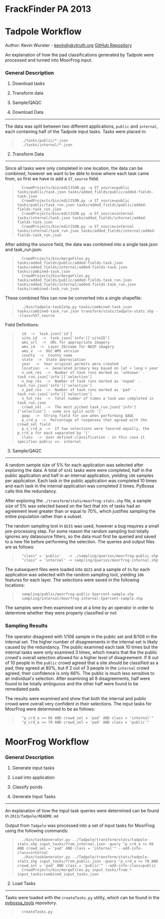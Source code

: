 FrackFinder PA 2013
===================



Tadpole Workflow
================

Author: Kevin Wurster - <kevin@skytruth.org>
[GitHub Repository](https://github.com/SkyTruth/CrowdProjects)

An explanation of how the pad classifications generated by Tadpole were processed and turned
into MoorFrog input.

### General Description ###

1. Download tasks
2. Transform data
3. Sample/QAQC



1. Download Data
----------------

The data was split between two different applications, `public` and `internal`, each containing
half of the Tadpole input tasks.  Tasks were placed in:

>       ./tasks/public/*.json
>       ./tasks/internal/*.json



2. Transform Data
-----------------

Since all tasks were only completed in one location, the data can be combined, however we want
to be able to know where each task came from, so first we have to add a `ST_source` field.

>       CrowdProjects/bin/editJSON.py -a ST_source=public tasks/public/task.json tasks/added_fields/public/added-fields-task.json
>       CrowdProjects/bin/editJSON.py -a ST_source=public tasks/public/task_run.json tasks/added_fields/public/added-fields-task_run.json
>       CrowdProjects/bin/editJSON.py -a ST_source=internal tasks/internal/task.json tasks/added_fields/internal/added-fields-task.json
>       CrowdProjects/bin/editJSON.py -a ST_source=internal tasks/internal/task_run.json tasks/added_fields/internal/added-fields-task_run.json

After adding the source field, the data was combined into a single task.json and task_run.json:

>       CrowdProjects/bin/mergeFiles.py tasks/added_fields/public/added-fields-task.json tasks/added_fields/internal/added-fields-task.json tasks/combined-task.json  
>       CrowdProjects/bin/mergeFiles.py tasks/added_fields/public/added-fields-task_run.json tasks/added_fields/internal/added-fields-task_run.json tasks/combined-task_run.json

These combined files can now be converted into a single shapefile:

>       ./bin/tadpole-task2shp.py tasks/combined-task.json tasks/combined-task_run.json transform/stats/tadpole-stats.shp --class=%ST_source

Field Definitions:

>       id  ->  task.json['id']
>       site_id  ->  task.json['info']['siteID']
>       wms_url  ->  URL for appropriate imagery
>       wms_id  ->  Layer ID/name for NAIP imagery
>       wms_v  ->  OGC WMS version
>       county  ->  County name
>       state  ->  State abbreviation
>       year  ->  Year original permits were created
>       location  ->  Generated primary key based on lat + long + year
>       n_unk_res  ->  Number of task runs marked as 'unknown' - task_run.json['info']['selection']  
>       n_nop_res  ->  Number of task runs marked as 'nopad' - task_run.json['info']['selection']
>       n_pad_res  ->  Number of task runs marked as 'pad' - task_run.json['info']['selection']
>       n_tot_res  ->  Total number of times a task was completed in task_run.json
>       crowd_sel  ->  The most picked task_run.json['info']['selection'] - some are split with '|'
>       qaqc  ->  String field for use when performing QAQC
>       p_crd_a  ->  Percentage of responses that agreed with the crowd_sel field
>       p_s_crd_a  ->  If two selections were favored equally, the p_crd_a for each separated by '|'
>       class  ->  User defined classification - in this case it specifies public vs. internal



3. Sample/QAQC
--------------

A random sample size of 5% for each application was selected after exploring the data.  A total 
of `4241` tasks were were completed, half in the public application and half in an internal
application, yielding `106` samples per application.  Each task in the public application was
completed 10 times and each task in the internal application was completed 3 times.  PyBossa
calls this the redundancy.

After exploring the `./transform/stats/moorfrog-stats.shp` file, a sample size of 5% was selected
based on the fact that `93%` of tasks had an agreement level greater than or equal to 70%, which
justifies sampling the entire population rather than a subset.

The random sampling tool in `QGIS` was used, however a bug requires a small pre-processing step.
For some reason the random sampling tool totally ignores any datasource filters, so the data must
first be queried and saved to a new file before performing the selection.  The queries and output
files are as follows:

>       "class" = 'public'   -> ./sampling/queries/moorfrog-public.shp
>       "class" = 'internal' -> sampling/queries/moorfrog-internal.shp

The subsequent files were loaded into `QGIS` and a sample of `5%` for each application was selected
with the random sampling tool, yielding `106` features for each layer.  The selections were saved
in the following locations:

>       sampling/public/moorfrog-public-5percent-sample.shp
>       sampling/internal/moorfrog-internal-5percent-sample.shp

The samples were then examined one at a time by an operator in order to determine whether they were
properly classified or not

### Sampling Results ###

The operator disagreed with 1/106 sample in the public set and 8/106 in the internal set.  The
higher number of disagreements in the internal set is likely caused by the redundancy.  The public
examined each task 10 times but the internal tasks were only examined 3 times, which means that the
the public crowd's overall selection allowed for a higher level of disagreement.  If 8 out of 10
people in the `public` crowd agreed that a site should be classified as a pad, they agreed at 80%,
but if 2 out of 3 people in the `internal` crowd agreed, their confidence is only 66%.  The public
is much less sensitive to an individual's selection.  After examining all 8 disagreements, half
were found to be totally ambiguous and the other half were found to be remediated pads.

The results were examined and show that both the internal and public crowd were overall very
confident in their selections.  The input tasks for MoorFrog were determined to be as follows:

>       "p_crd_a >= 66 AND crowd_sel = 'pad' AND class = 'internal'"  
>       "p_crd_a >= 70 AND crowd_sel = 'pad' AND class = 'public'"



MoorFrog Workflow
=================

### General Description ###

1. Generate input tasks
2. Load into application
3. Classify ponds



1. Generate Input Tasks
-----------------------

An explanation of how the input task queries were determined can be found in `2013/Tadpole/README.md`

Output from `Tadpole` was processed into a set of input tasks for MoorFrog using the following
commands:

>       ./bin/taskGenerator.py ../Tadpole/transform/stats/tadpole-stats.shp input_tasks/from_internal.json -query "p_crd_a >= 66 AND crowd_sel = 'pad' AND class = 'internal'" --add-info-class=internal  
>       ./bin/taskGenerator.py ../Tadpole/transform/stats/tadpole-stats.shp input_tasks/from_public.json -query "p_crd_a >= 70 AND crowd_sel = 'pad' AND class = 'public'" --add-info-class=public
>       CrowdProjects/bin/mergeFiles.py input_tasks/from_* input_tasks/combined_input_tasks.json



2. Load Tasks
-------------

Tasks were loaded with the `createTasks.py` utility, which can be found in the [pybossa_tools](https://github.com/skytruth/pybossa_tools)
repository.

>       createTasks.py 

